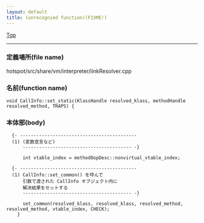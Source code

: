 ```yaml
---
layout: default
title: (unrecognied function)(FIXME!)
---
```

[Top](../index.html)

--- 
### 定義場所(file name)
hotspot/src/share/vm/interpreter/linkResolver.cpp

### 名前(function name)
```
void CallInfo::set_static(KlassHandle resolved_klass, methodHandle resolved_method, TRAPS) {
```

### 本体部(body)
```
  {- -------------------------------------------
  (1) (変数宣言など)
      ---------------------------------------- -}

	  int vtable_index = methodOopDesc::nonvirtual_vtable_index;

  {- -------------------------------------------
  (1) CallInfo::set_common() を呼んで
      引数で渡された CallInfo オブジェクト内に
      解決結果をセットする
      ---------------------------------------- -}

	  set_common(resolved_klass, resolved_klass, resolved_method, resolved_method, vtable_index, CHECK);
	}
	
```



